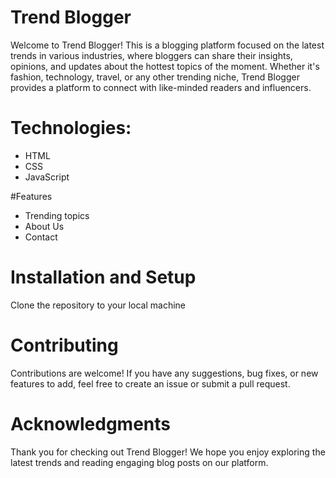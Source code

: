# Trend Blogger

Welcome to Trend Blogger! This is a blogging platform focused on the latest trends in various industries, where bloggers can share their insights, opinions, and updates about the hottest topics of the moment. Whether it's fashion, technology, travel, or any other trending niche, Trend Blogger provides a platform to connect with like-minded readers and influencers.

# Technologies: 
* HTML
* CSS
*  JavaScript

#Features

* Trending topics
* About Us 
* Contact

# Installation and Setup
Clone the repository to your local machine

# Contributing
Contributions are welcome! If you have any suggestions, bug fixes, or new features to add, feel free to create an issue or submit a pull request.

# Acknowledgments
Thank you for checking out Trend Blogger! We hope you enjoy exploring the latest trends and reading engaging blog posts on our platform.
